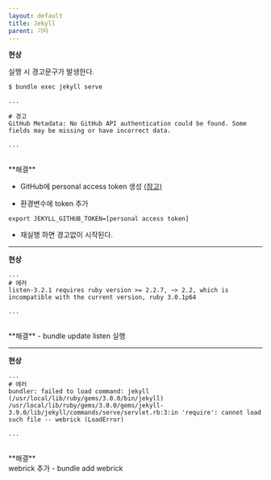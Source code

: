 ```yaml
---
layout: default
title: Jekyll
parent: 기타
---
```


**현상**

실행 시 경고문구가 발생한다.

```shell
$ bundle exec jekyll serve

...

# 경고
GitHub Metadata: No GitHub API authentication could be found. Some fields may be missing or have incorrect data.

...

```

<br>
**해결**

- GitHub에 personal access token 생성 [(참고)](https://docs.github.com/en/free-pro-team@latest/github/authenticating-to-github/creating-a-personal-access-token)

- 환경변수에 token 추가

```shell
export JEKYLL_GITHUB_TOKEN=[personal access token]
```

- 재실행 하면 경고없이 시작된다.

---

**현상**
```shell
...
# 에러
listen-3.2.1 requires ruby version >= 2.2.7, ~> 2.2, which is incompatible with the current version, ruby 3.0.1p64

...
```

<br>
**해결**
- bundle update listen 실행

---

**현상**
```shell
...
# 에러
bundler: failed to load command: jekyll (/usr/local/lib/ruby/gems/3.0.0/bin/jekyll)
/usr/local/lib/ruby/gems/3.0.0/gems/jekyll-3.9.0/lib/jekyll/commands/serve/servlet.rb:3:in 'require': cannot load such file -- webrick (LoadError)

...
```

<br>
**해결**
<br>
webrick 추가
- bundle add webrick

